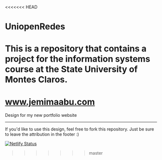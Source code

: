 <<<<<<< HEAD
# UniopenRedes
This is a repository that contains a project for the information systems course at the State University of Montes Claros.
=======
# www.jemimaabu.com
Design for my new portfolio website

--- 

If you'd like to use this design, feel free to fork this repository. Just be sure to leave the attribution in the footer :)

[![Netlify Status](https://api.netlify.com/api/v1/badges/f4b94583-2390-4f86-860f-0be0c6d25f00/deploy-status)](https://app.netlify.com/sites/jemimaportfolio/deploys)
>>>>>>> master
